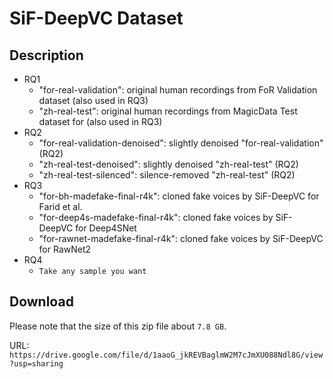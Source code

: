 # SiF-DeepVC Dataset

## Description

- RQ1
    - "for-real-validation": original human recordings from FoR Validation dataset (also used in RQ3)
    - "zh-real-test": original human recordings from MagicData Test dataset for (also used in RQ3)
- RQ2
    - "for-real-validation-denoised": slightly denoised "for-real-validation" (RQ2)
    - "zh-real-test-denoised": slightly denoised "zh-real-test" (RQ2)
    - "zh-real-test-silenced": silence-removed "zh-real-test" (RQ2)
- RQ3
    - "for-bh-madefake-final-r4k": cloned fake voices by SiF-DeepVC for Farid et al. 
    - "for-deep4s-madefake-final-r4k": cloned fake voices by SiF-DeepVC for Deep4SNet
    - "for-rawnet-madefake-final-r4k": cloned fake voices by SiF-DeepVC for RawNet2 
- RQ4
    - `Take any sample you want`

## Download

Please note that the size of this zip file about `7.8 GB`.  

URL: `https://drive.google.com/file/d/1aaoG_jkREVBaglmW2M7cJmXU088Ndl8G/view?usp=sharing`